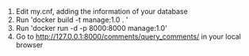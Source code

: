1. Edit my.cnf, adding the information of your database
2. Run 'docker build -t manage:1.0 . '
3. Run 'docker run -d -p 8000:8000 manage:1.0'
4. Go to http://127.0.0.1:8000/comments/query_comments/ in your local browser
